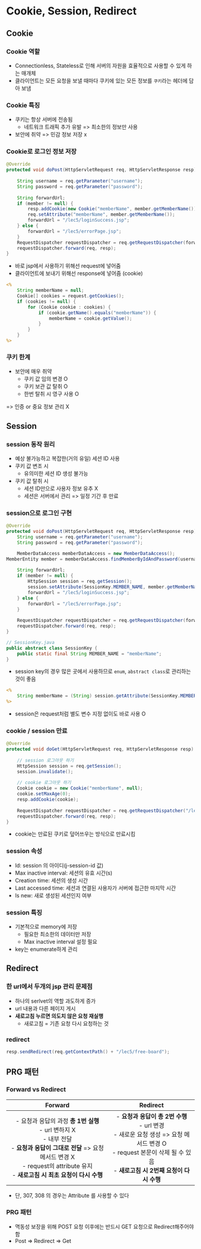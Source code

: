 # Cookie, Session, Redirect



## Cookie



### Cookie 역할

- Connectionless, Stateless로 인해 서버의 자원을 효율적으로 사용할 수 있게 하는 매개체
- 클라이언트는 모든 요청을 보낼 때마다 쿠키에 있는 모든 정보를 `쿠키`라는 헤더에 담아 보냄



### Cookie 특징

- 쿠키는 항상 서버에 전송됨
  - 네트워크 트래픽 추가 유발 => 최소한의 정보만 사용
- 보안에 취약 => 민감 정보 저장 x



### Cookie로 로그인 정보 저장

```java
@Override
protected void doPost(HttpServletRequest req, HttpServletResponse resp) throws ServletException, IOException {
    
    String username = req.getParameter("username");
    String password = req.getParameter("password");
    
    String forwardUrl;
    if (member != null) {
        resp.addCookie(new Cookie("memberName", member.getMemberName()));
        req.setAttribute("memberName", member.getMemberName());
        forwardUrl = "/lec5/loginSuccess.jsp";
    } else {
    	forwardUrl = "/lec5/errorPage.jsp";
    }
    RequestDispatcher requestDispatcher = req.getRequestDispatcher(forwardUrl);
    requestDispatcher.forward(req, resp);
}

```

- 바로 jsp에서 사용하기 위해선 request에 넣어줌
- 클라이언트에 보내기 위해선 response에 넣어줌 (cookie)

```jsp
<%
    String memberName = null;
    Cookie[] cookies = request.getCookies();
    if (cookies != null) {
        for (Cookie cookie : cookies) {
            if (cookie.getName().equals("memberName")) {
            	memberName = cookie.getValue();
            }
        }
    }
%>
```



### 쿠키 한계

- 보안에 매우 취약
  - 쿠키 값 임의 변경 O
  - 쿠키 보관 값 탈취 O
  - 한번 탈취 시 영구 사용 O

=> 인증 or 중요 정보 관리 X





## Session



### session 동작 원리

- 예상 불가능하고 복잡한(거의 유일) 세션 ID 사용
- 쿠키 값 변조 시
  - 유의미한 세션 ID 생성 불가능
- 쿠키 값 탈취 시
  - 세션 ID만으로 사용자 정보 유추 X
  - 세션은 서버에서 관리 => 일정 기간 후 만료



### session으로 로그인 구현

```java
@Override
protected void doPost(HttpServletRequest req, HttpServletResponse resp) throws ServletException, IOException {
    String username = req.getParameter("username");
    String password = req.getParameter("password");

    MemberDataAccess memberDataAccess = new MemberDataAccess();
MemberEntity member = memberDataAccess.findMemberByIdAndPassword(username, password);
    
    String forwardUrl;
    if (member != null) {
        HttpSession session = req.getSession();
        session.setAttribute(SessionKey.MEMBER_NAME, member.getMemberName());
        forwardUrl = "/lec5/loginSuccess.jsp";
    } else {
    	forwardUrl = "/lec5/errorPage.jsp";
    }
    
    RequestDispatcher requestDispatcher = req.getRequestDispatcher(forwardUrl);
    requestDispatcher.forward(req, resp);
}
```

```java
// SessionKey.java
public abstract class SessionKey {
	public static final String MEMBER_NAME = "memberName";
}
```



- session key의 경우 많은 곳에서 사용하므로 `enum`, `abstract class`로 관리하는 것이 좋음

```jsp
<%
	String memberName = (String) session.getAttribute(SessionKey.MEMBER_NAME);
%>
```

- session은 request처럼 별도 변수 지정 없이도 바로 사용 O



### cookie / session 만료

```java
@Override
protected void doGet(HttpServletRequest req, HttpServletResponse resp) throws ServletException, IOException {
    
    // session 로그아웃 하기
    HttpSession session = req.getSession();
    session.invalidate();
    
    // cookie 로그아웃 하기
    Cookie cookie = new Cookie("memberName", null);
    cookie.setMaxAge(0);
    resp.addCookie(cookie);
    
    RequestDispatcher requestDispatcher = req.getRequestDispatcher("/lec5/logout.html");
    requestDispatcher.forward(req, resp);
}

```

- cookie는 만료된 쿠키로 덮어쓰우는 방식으로 만료시킴



### session 속성

- Id: session 의 아이디(j-session-id 값) 
- Max inactive interval: 세션의 유효 시간(s) 
- Creation time: 세션의 생성 시간 
- Last accessed time: 세션과 연결된 사용자가 서버에 접근한 마지막 시간 
- Is new: 새로 생성된 세션인지 여부



### session 특징

- 기본적으로 memory에 저장
  - 필요한 최소한의 데이터만 저장
  - Max inactive interval 설정 필요
- key는 enumerate하게 관리



## Redirect



### 한 url에서 두개의 jsp 관리 문제점

-  하나의 serlvet의 역할 과도하게 증가
- url 내용과 다른 페이지 게시
- **새로고침 누르면 의도치 않은 요청 재실행**
  - 새로고침 = 기존 요청 다시 요청하는 것



### redirect

```java
resp.sendRedirect(req.getContextPath() + "/lec5/free-board");
```

 

## PRG 패턴



### Forward vs Redirect

|                           Forward                            |                           Redirect                           |
| :----------------------------------------------------------: | :----------------------------------------------------------: |
| - 요청과 응답의 과정 **총 1번 실행**<br />- url 변하지 X<br />- 내부 전달<br />- **요청과 응답이 그대로 전달** => 요청 메서드 변경 X<br>- request의 attribute 유지<br />- **새로고침 시 최초 요청이 다시 수행** | - **요청과 응답이 총 2번 수행**<br>- url 변경 <br />- 새로운 요청 생성 => 요청 메서드 변경 O<br />- request 본문이 삭제 될 수 있음<br />- **새로고침 시 2번째 요청이 다시 수행** |

- 단, 307, 308 의 경우는 Attribute 를 사용할 수 있다





### PRG 패턴

- 멱동성 보장을 위해 POST 요청 이후에는 반드시 GET 요청으로 Redirect해주어야 함
- Post => Redirect => Get 

